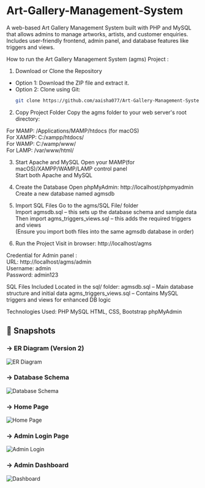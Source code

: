 # Art-Gallery-Management-System
A web-based Art Gallery Management System built with PHP and MySQL that allows admins to manage artworks, artists, and customer enquiries. Includes user-friendly frontend, admin panel, and database features like triggers and views.

How to run the Art Gallery Management System (agms) Project :

 1. Download or Clone the Repository

- Option 1: Download the ZIP file and extract it.
- Option 2: Clone using Git:
  ```bash
  git clone https://github.com/aaisha077/Art-Gallery-Management-System.git

2. Copy Project Folder
 Copy the agms folder to your web server's root directory:

 For MAMP: /Applications/MAMP/htdocs (for macOS)      
 For XAMPP: C:/xampp/htdocs/        
 For WAMP: C:/wamp/www/        
 For LAMP: /var/www/html/         


3. Start Apache and MySQL
Open your MAMP(for macOS)/XAMPP/WAMP/LAMP control panel          
Start both Apache and MySQL      

4. Create the Database
Open phpMyAdmin: http://localhost/phpmyadmin         
Create a new database named agmsdb        

5. Import SQL Files
Go to the agms/SQL File/ folder  
Import agmsdb.sql – this sets up the database schema and sample data  
Then import agms_triggers_views.sql – this adds the required triggers and views  
(Ensure you import both files into the same agmsdb database in order)  

6. Run the Project
Visit in browser: http://localhost/agms  


Credential for Admin panel :   
URL: http://localhost/agms/admin   
Username: admin   
Password: admin123   


SQL Files Included
Located in the sql/ folder:
agmsdb.sql – Main database structure and initial data
agms_triggers_views.sql – Contains MySQL triggers and views for enhanced DB logic

Technologies Used:
PHP
MySQL
HTML, CSS, Bootstrap
phpMyAdmin


## 📸 Snapshots

### -> ER Diagram (Version 2)
![ER Diagram](snapshots/er2.png)

### -> Database Schema
![Database Schema](snapshots/schema.png)

### -> Home Page
![Home Page](snapshots/home.png)

### -> Admin Login Page
![Admin Login](snapshots/admin.png)

### -> Admin Dashboard
![Dashboard](snapshots/dashboard.png)
